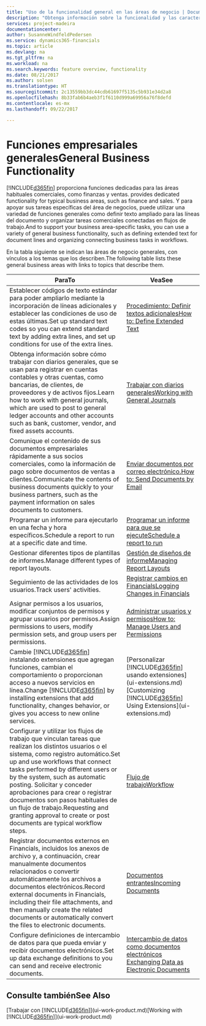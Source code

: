 ```yaml
---
title: "Uso de la funcionalidad general en las áreas de negocio | Documentos de Microsoft"
description: "Obtenga información sobre la funcionalidad y las características que se usan en varias áreas de negocio en Dynamics 365 for Financials."
services: project-madeira
documentationcenter: 
author: SusanneWindfeldPedersen
ms.service: dynamics365-financials
ms.topic: article
ms.devlang: na
ms.tgt_pltfrm: na
ms.workload: na
ms.search.keywords: feature overview, functionality
ms.date: 08/21/2017
ms.author: solsen
ms.translationtype: HT
ms.sourcegitcommit: 2c13559bb3dc44cdb61697f5135c5b931e34d2a8
ms.openlocfilehash: 8b33fab6b4aeb3f1f6110d999a69956a76f8defd
ms.contentlocale: es-mx
ms.lasthandoff: 09/22/2017

---
```

# <a name="general-business-functionality"></a><span data-ttu-id="ed484-103">Funciones empresariales generales</span><span class="sxs-lookup"><span data-stu-id="ed484-103">General Business Functionality</span></span>
[!INCLUDE[d365fin](includes/d365fin_md.md)]<span data-ttu-id="ed484-104"> proporciona funciones dedicadas para las áreas habituales comerciales, como finanzas y ventas.</span><span class="sxs-lookup"><span data-stu-id="ed484-104"> provides dedicated functionality for typical business areas, such as finance and sales.</span></span> <span data-ttu-id="ed484-105">Y para apoyar sus tareas específicas del área de negocios, puede utilizar una variedad de funciones generales como definir texto ampliado para las líneas del documento y organizar tareas comerciales conectadas en flujos de trabajo.</span><span class="sxs-lookup"><span data-stu-id="ed484-105">And to support your business area-specific tasks, you can use a variety of general business functionality, such as defining extended text for document lines and organizing connecting business tasks in workflows.</span></span>

<span data-ttu-id="ed484-106">En la tabla siguiente se indican las áreas de negocio generales, con vínculos a los temas que los describen.</span><span class="sxs-lookup"><span data-stu-id="ed484-106">The following table lists these general business areas with links to topics that describe them.</span></span>

| <span data-ttu-id="ed484-107">Para</span><span class="sxs-lookup"><span data-stu-id="ed484-107">To</span></span> | <span data-ttu-id="ed484-108">Vea</span><span class="sxs-lookup"><span data-stu-id="ed484-108">See</span></span> |
| --- | --- |
| <span data-ttu-id="ed484-109">Establecer códigos de texto estándar para poder ampliarlo mediante la incorporación de líneas adicionales y establecer las condiciones de uso de estas últimas.</span><span class="sxs-lookup"><span data-stu-id="ed484-109">Set up standard text codes so you can extend standard text by adding extra lines, and set up conditions for use of the extra lines.</span></span> |[<span data-ttu-id="ed484-110">Procedimiento: Definir textos adicionales</span><span class="sxs-lookup"><span data-stu-id="ed484-110">How to: Define Extended Text</span></span>](ui-how-define-ext-text.md) |
| <span data-ttu-id="ed484-111">Obtenga información sobre cómo trabajar con diarios generales, que se usan para registrar en cuentas contables y otras cuentas, como bancarias, de clientes, de proveedores y de activos fijos.</span><span class="sxs-lookup"><span data-stu-id="ed484-111">Learn how to work with general journals, which are used to post to general ledger accounts and other accounts such as bank, customer, vendor, and fixed assets accounts.</span></span> |[<span data-ttu-id="ed484-112">Trabajar con diarios generales</span><span class="sxs-lookup"><span data-stu-id="ed484-112">Working with General Journals</span></span>](ui-work-general-journals.md) |
| <span data-ttu-id="ed484-113">Comunique el contenido de sus documentos empresariales rápidamente a sus socios comerciales, como la información de pago sobre documentos de ventas a clientes.</span><span class="sxs-lookup"><span data-stu-id="ed484-113">Communicate the contents of business documents quickly to your business partners, such as the payment information on sales documents to customers.</span></span> |[<span data-ttu-id="ed484-114">Enviar documentos por correo electrónico.</span><span class="sxs-lookup"><span data-stu-id="ed484-114">How to: Send Documents by Email</span></span>](ui-how-send-documents-email.md) |
| <span data-ttu-id="ed484-115">Programar un informe para ejecutarlo en una fecha y hora específicos.</span><span class="sxs-lookup"><span data-stu-id="ed484-115">Schedule a report to run at a specific date and time.</span></span> |[<span data-ttu-id="ed484-116">Programar un informe para que se ejecute</span><span class="sxs-lookup"><span data-stu-id="ed484-116">Schedule a report to run</span></span>](ui-work-report.md#ScheduleReport) |
| <span data-ttu-id="ed484-117">Gestionar diferentes tipos de plantillas de informes.</span><span class="sxs-lookup"><span data-stu-id="ed484-117">Manage different types of report layouts.</span></span> |[<span data-ttu-id="ed484-118">Gestión de diseños de informe</span><span class="sxs-lookup"><span data-stu-id="ed484-118">Managing Report Layouts</span></span>](ui-manage-report-layouts.md) |
| <span data-ttu-id="ed484-119">Seguimiento de las actividades de los usuarios.</span><span class="sxs-lookup"><span data-stu-id="ed484-119">Track users' activities.</span></span>|[<span data-ttu-id="ed484-120">Registrar cambios en Financials</span><span class="sxs-lookup"><span data-stu-id="ed484-120">Logging Changes in Financials</span></span>](across-log-changes.md)|
|<span data-ttu-id="ed484-121">Asignar permisos a los usuarios, modificar conjuntos de permisos y agrupar usuarios por permisos.</span><span class="sxs-lookup"><span data-stu-id="ed484-121">Assign permissions to users, modify permission sets, and group users per permissions.</span></span>|[<span data-ttu-id="ed484-122">Administrar usuarios y permisos</span><span class="sxs-lookup"><span data-stu-id="ed484-122">How to: Manage Users and Permissions</span></span>](ui-how-users-permissions.md)|
| <span data-ttu-id="ed484-123">Cambie [!INCLUDE[d365fin](includes/d365fin_md.md)] instalando extensiones que agregan funciones, cambian el comportamiento o proporcionan acceso a nuevos servicios en línea.</span><span class="sxs-lookup"><span data-stu-id="ed484-123">Change [!INCLUDE[d365fin](includes/d365fin_md.md)] by installing extensions that add functionality, changes behavior, or gives you access to new online services.</span></span> |<span data-ttu-id="ed484-124">[Personalizar [!INCLUDE[d365fin](includes/d365fin_md.md)] usando extensiones](ui-extensions.md)</span><span class="sxs-lookup"><span data-stu-id="ed484-124">[Customizing [!INCLUDE[d365fin](includes/d365fin_md.md)] Using Extensions](ui-extensions.md)</span></span> |
|<span data-ttu-id="ed484-125">Configurar y utilizar los flujos de trabajo que vinculan tareas que realizan los distintos usuarios o el sistema, como registro automático.</span><span class="sxs-lookup"><span data-stu-id="ed484-125">Set up and use workflows that connect tasks performed by different users or by the system, such as automatic posting.</span></span> <span data-ttu-id="ed484-126">Solicitar y conceder aprobaciones para crear o registrar documentos son pasos habituales de un flujo de trabajo.</span><span class="sxs-lookup"><span data-stu-id="ed484-126">Requesting and granting approval to create or post documents are typical workflow steps.</span></span>|[<span data-ttu-id="ed484-127">Flujo de trabajo</span><span class="sxs-lookup"><span data-stu-id="ed484-127">Workflow</span></span>](across-workflow.md)|
|<span data-ttu-id="ed484-128">Registrar documentos externos en Financials, incluidos los anexos de archivo y, a continuación, crear manualmente documentos relacionados o convertir automáticamente los archivos a documentos electrónicos.</span><span class="sxs-lookup"><span data-stu-id="ed484-128">Record external documents in Financials, including their file attachments, and then manually create the related documents or automatically convert the files to electronic documents.</span></span>|[<span data-ttu-id="ed484-129">Documentos entrantes</span><span class="sxs-lookup"><span data-stu-id="ed484-129">Incoming Documents</span></span>](across-income-documents.md)|
| <span data-ttu-id="ed484-130">Configure definiciones de intercambio de datos para que pueda enviar y recibir documentos electrónicos.</span><span class="sxs-lookup"><span data-stu-id="ed484-130">Set up data exchange definitions to you can send and receive electronic documents.</span></span> |[<span data-ttu-id="ed484-131">Intercambio de datos como documentos electrónicos </span><span class="sxs-lookup"><span data-stu-id="ed484-131">Exchanging Data as Electronic Documents</span></span>](across-data-exchange.md) |

## <a name="see-also"></a><span data-ttu-id="ed484-132">Consulte también</span><span class="sxs-lookup"><span data-stu-id="ed484-132">See Also</span></span>
<span data-ttu-id="ed484-133">[Trabajar con [!INCLUDE[d365fin](includes/d365fin_md.md)]](ui-work-product.md)</span><span class="sxs-lookup"><span data-stu-id="ed484-133">[Working with [!INCLUDE[d365fin](includes/d365fin_md.md)]](ui-work-product.md)</span></span>

